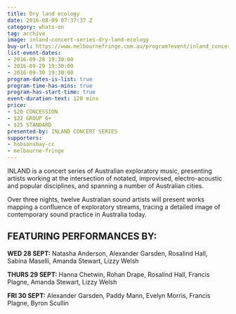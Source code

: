 ```yaml
---
title: Dry land ecology
date: 2016-08-09 07:37:37 Z
category: whats-on
tag: archive
image: inland-concert-series-dry-land-ecology
buy-url: https://www.melbournefringe.com.au/program?event/inland_concert_series_dry_land_ecology/42ae105a-3a19-4d1a-a7d4-6724aa8af524/
list-event-dates:
- 2016-09-28 19:30:00
- 2016-09-29 19:30:00
- 2016-09-30 19:30:00
program-dates-is-list: true
program-time-has-mins: true
program-has-start-time: true
event-duration-text: 120 mins
price:
- $20 CONCESSION
- $22 GROUP 6+
- $25 STANDARD
presented-by: INLAND CONCERT SERIES
supporters:
- hobsonsbay-cc
- melbourne-fringe
---
```


<!-- https://thesubstation.org.au/show/inlandconcertseries/ -->

INLAND is a concert series of Australian exploratory music, presenting artists working at the intersection of notated, improvised, electro-acoustic and popular disciplines, and spanning a number of Australian cities.

Over three nights, twelve Australian sound artists will present works mapping a confluence of exploratory streams, tracing a detailed image of contemporary sound practice in Australia today.

## FEATURING PERFORMANCES BY:

**WED 28 SEPT:** Natasha Anderson, Alexander Garsden, Rosalind Hall, Sabina Maselli, Amanda Stewart, Lizzy Welsh

**THURS 29 SEPT:** Hanna Chetwin, Rohan Drape, Rosalind Hall, Francis Plagne, Amanda Stewart, Lizzy Welsh

**FRI 30 SEPT:** Alexander Garsden, Paddy Mann, Evelyn Morris, Francis Plagne, Byron Scullin
